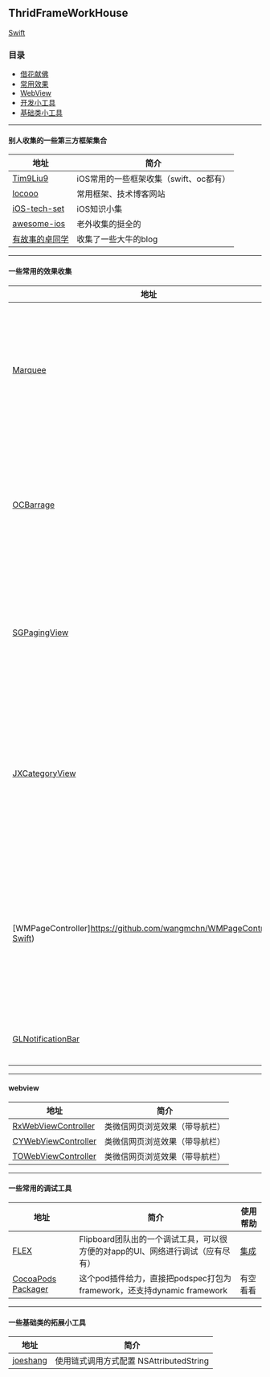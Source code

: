 ## ThridFrameWorkHouse

[Swift](https://github.com/tiantiankaixin/ThridFrameWorkHouse/blob/master/swift.md)


### 目录
* [借花献佛](#jiehua)
* [常用效果](#general_use)
* [WebView](#webview)
* [开发小工具](#debug_tool)
* [基础类小工具](#ji_chu)

---
#### <a id="jiehua"></a>别人收集的一些第三方框架集合
地址 | 简介
------- | -------
[Tim9Liu9](https://github.com/Tim9Liu9/TimLiu-iOS)|iOS常用的一些框架收集（swift、oc都有）
[locooo](https://github.com/locooo/Developer)|常用框架、技术博客网站
[iOS-tech-set](https://github.com/tiantiankaixin/iOS-tech-set)|iOS知识小集
[awesome-ios](https://github.com/vsouza/awesome-ios?utm_source=gold_browser_extension)|老外收集的挺全的
[有故事的卓同学](https://juejin.im/post/5a941ef96fb9a06346201d9e?utm_source=gold_browser_extension)|收集了一些大牛的blog


---
#### <a id="general_use"></a>一些常用的效果收集
地址 | 简介
------- | -------
[Marquee](https://github.com/jinht/Marquee)|跑马灯（系统消息滚动提示，支持横向纵向）
[OCBarrage](https://github.com/iOS-Strikers/OCBarrage)|iOS弹幕库（全民tv开源的弹幕库有空看看）
[SGPagingView](https://github.com/kingsic/SGPagingView)|滚动标题栏（资讯类app顶部导航控制栏）
[JXCategoryView](https://github.com/pujiaxin33/JXCategoryView)|滚动标题栏（类头条、腾讯视频顶部滑动切换效果）
[WMPageController]https://github.com/wangmchn/WMPageController-Swift)|滚动标题栏（类头条、腾讯视频顶部滑动切换效果）
[GLNotificationBar](https://github.com/gokulgovind/GLNotificationBar)|仿系统通知弹窗

---
#### <a id="webview"></a>webview
地址 | 简介
------- | -------
[RxWebViewController](https://github.com/Roxasora/RxWebViewController)|类微信网页浏览效果（带导航栏）
[CYWebViewController](https://github.com/wheying/CYWebViewController)|类微信网页浏览效果（带导航栏）
[TOWebViewController](https://github.com/TimOliver/TOWebViewController)|类微信网页浏览效果（带导航栏）

---
#### <a id="debug_tool"></a>一些常用的调试工具
地址 | 简介 | 使用帮助
------- | ------- | -------
[FLEX](https://github.com/Flipboard/FLEX)|Flipboard团队出的一个调试工具，可以很方便的对app的UI、网络进行调试（应有尽有）| [集成](https://www.jianshu.com/p/643d6ab52923)
[CocoaPods Packager](https://github.com/CocoaPods/cocoapods-packager)|这个pod插件给力，直接把podspec打包为framework，还支持dynamic framework | 有空看看

---
#### <a id="ji_chu"></a>一些基础类的拓展小工具
地址 | 简介 
------- | ------- 
[joeshang](https://github.com/joeshang/SCRAttributedStringBuilder)|使用链式调用方式配置 NSAttributedString
